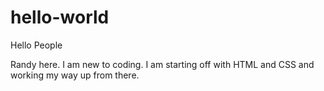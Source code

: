 # hello-world

Hello People

Randy here. I am new to coding. I am starting off with HTML and CSS and working my way up from there.
